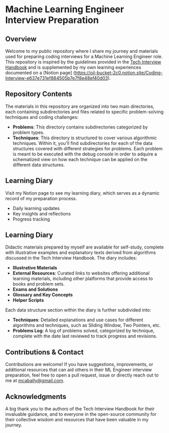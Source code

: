 # Machine Learning Engineer Interview Preparation

## Overview
Welcome to my public repository where I share my journey and materials used for preparing coding interviews for a Machine Learning Engineer role. This repository is inspired by the guidelines provided in the [Tech Interview Handbook](https://www.techinterviewhandbook.org/software-engineering-interview-guide/) and is supplemented by my own learning experiences documented on a [Notion page] (https://oil-bucket-2c0.notion.site/Coding-Interview-e637e731ef884505b7e7f8e48ef40d03).

## Repository Contents
The materials in this repository are organized into two main directories, each containing subdirectories and files related to specific problem-solving techniques and coding challenges:
- **Problems**: This directory contains subdirectories categorized by problem types.
- **Techniques**: This directory is structured to cover various algorithmic techniques. Within it, you'll find subdirectories for each of the data structures covered with different strategies for problems. Each problem is meant to be executed with the debug console in order to adquire a schematized view on how each technique can be applied on the different data structures.

## Learning Diary
Visit my Notion page to see my learning diary, which serves as a dynamic record of my preparation process. 
- Daily learning updates
- Key insights and reflections
- Progress tracking

## Learning Diary
Didactic materials prepared by myself are available for self-study, complete with illustrative examples and explanatory texts derived from algorithms discussed in the Tech Interview Handbook. The diary includes:
- **Illustrative Materials**
- **External Resources**: Curated links to websites offering additional learning materials, including other platforms that provide access to books and problem sets.
- **Exams and Solutions**
- **Glossary and Key Concepts**
- **Helper Scripts**

Each data structure section within the diary is further subdivided into:

- **Techniques**: Detailed explanations and use cases for different algorithms and techniques, such as Sliding Window, Two Pointers, etc.
- **Problems Log**: A log of problems solved, categorized by technique, complete with the date last reviewed to track progress and revisions.

## Contributions & Contact
Contributions are welcome! If you have suggestions, improvements, or additional resources that can aid others in their ML Engineer interview preparation, feel free to open a pull request, issue or directly reach out to me at [mcabally@gmail.com](mailto:myemail@example.com).

## Acknowledgments
A big thank you to the authors of the Tech Interview Handbook for their invaluable guidance, and to everyone in the open-source community for their collective wisdom and resources that have been valuable in my journey.
